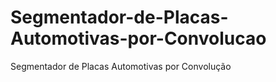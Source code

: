 # Segmentador-de-Placas-Automotivas-por-Convolucao
Segmentador de Placas Automotivas por Convolução
